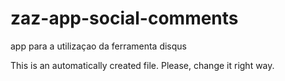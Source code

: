 # zaz-app-social-comments

app para a utilizaçao da ferramenta disqus

This is an automatically created file.
Please, change it right way.
